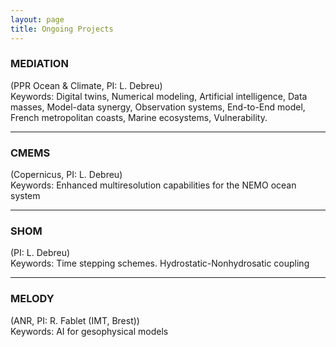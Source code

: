 ```yaml
---
layout: page
title: Ongoing Projects
---
```


### MEDIATION 

(PPR Ocean & Climate, PI: L. Debreu)  
Keywords: Digital twins, Numerical modeling, Artificial intelligence, Data 
masses, Model-data synergy, Observation systems, End-to-End model, French metropolitan coasts, Marine ecosystems, 
Vulnerability.

---

### CMEMS 

(Copernicus, PI: L. Debreu)  
Keywords: Enhanced multiresolution capabilities for the NEMO ocean system

---

### SHOM

(PI: L. Debreu)  
Keywords: Time stepping schemes. Hydrostatic-Nonhydrosatic coupling

---

### MELODY

(ANR, PI: R. Fablet (IMT, Brest))  
Keywords: AI for gesophysical models
